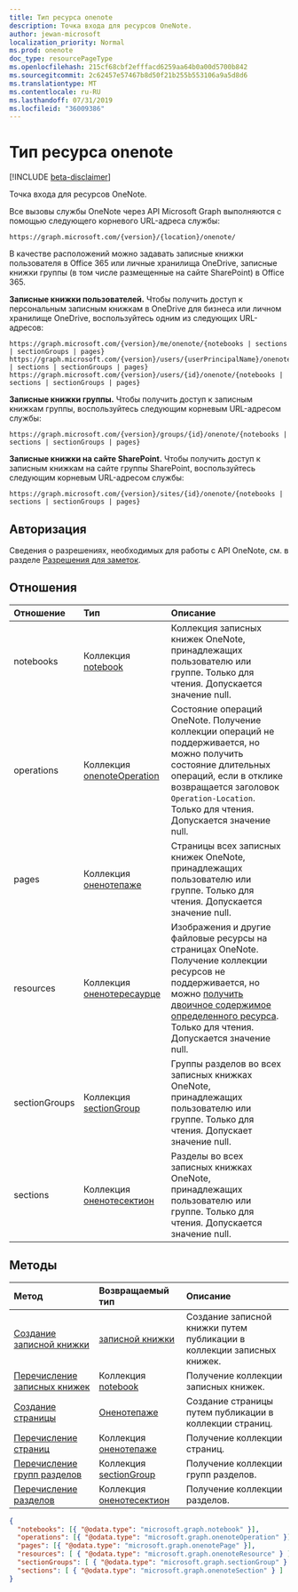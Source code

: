 ```yaml
---
title: Тип ресурса onenote
description: Точка входа для ресурсов OneNote.
author: jewan-microsoft
localization_priority: Normal
ms.prod: onenote
doc_type: resourcePageType
ms.openlocfilehash: 215cf68cbf2efffacd6259aa64b0a00d5700b842
ms.sourcegitcommit: 2c62457e57467b8d50f21b255b553106a9a5d8d6
ms.translationtype: MT
ms.contentlocale: ru-RU
ms.lasthandoff: 07/31/2019
ms.locfileid: "36009386"
---
```

# <a name="onenote-resource-type"></a>Тип ресурса onenote

[!INCLUDE [beta-disclaimer](../../includes/beta-disclaimer.md)]

Точка входа для ресурсов OneNote.

Все вызовы службы OneNote через API Microsoft Graph выполняются с помощью следующего корневого URL-адреса службы:

```
https://graph.microsoft.com/{version}/{location}/onenote/ 
```

В качестве расположений можно задавать записные книжки пользователя в Office 365 или личные хранилища OneDrive, записные книжки группы (в том числе размещенные на сайте SharePoint) в Office 365. 

**Записные книжки пользователей.** Чтобы получить доступ к персональным записным книжкам в OneDrive для бизнеса или личном хранилище OneDrive, воспользуйтесь одним из следующих URL-адресов:

```
https://graph.microsoft.com/{version}/me/onenote/{notebooks | sections | sectionGroups | pages} 
https://graph.microsoft.com/{version}/users/{userPrincipalName}/onenote/{notebooks | sections | sectionGroups | pages} 
https://graph.microsoft.com/{version}/users/{id}/onenote/{notebooks | sections | sectionGroups | pages} 
```

**Записные книжки группы.** Чтобы получить доступ к записным книжкам группы, воспользуйтесь следующим корневым URL-адресом службы:

```
https://graph.microsoft.com/{version}/groups/{id}/onenote/{notebooks | sections | sectionGroups | pages} 
```
**Записные книжки на сайте SharePoint.** Чтобы получить доступ к записным книжкам на сайте группы SharePoint, воспользуйтесь следующим корневым URL-адресом службы:

```
https://graph.microsoft.com/{version}/sites/{id}/onenote/{notebooks | sections | sectionGroups | pages} 
```

## <a name="authorization"></a>Авторизация

Сведения о разрешениях, необходимых для работы с API OneNote, см. в разделе [Разрешения для заметок](/graph/permissions-reference#notes-permissions).

## <a name="relationships"></a>Отношения
| Отношение | Тип   |Описание|
|:---------------|:--------|:----------|
|notebooks|Коллекция [notebook](notebook.md)|Коллекция записных книжек OneNote, принадлежащих пользователю или группе. Только для чтения. Допускается значение null.|
|operations|Коллекция [onenoteOperation](onenoteoperation.md) |Состояние операций OneNote. Получение коллекции операций не поддерживается, но можно получить состояние длительных операций, если в отклике возвращается заголовок `Operation-Location`. Только для чтения. Допускается значение null.|
|pages|Коллекция [оненотепаже](onenotepage.md)|Страницы всех записных книжек OneNote, принадлежащих пользователю или группе.  Только для чтения. Допускается значение null.|
|resources|Коллекция [оненотересаурце](onenoteresource.md) |Изображения и другие файловые ресурсы на страницах OneNote. Получение коллекции ресурсов не поддерживается, но можно [получить двоичное содержимое определенного ресурса](onenoteresource.md). Только для чтения. Допускается значение null.|
|sectionGroups|Коллекция [sectionGroup](sectiongroup.md)|Группы разделов во всех записных книжках OneNote, принадлежащих пользователю или группе.  Только для чтения. Допускает значение null.|
|sections|Коллекция [оненотесектион](onenotesection.md)|Разделы во всех записных книжках OneNote, принадлежащих пользователю или группе.  Только для чтения. Допускается значение null.|

## <a name="methods"></a>Методы

| Метод           | Возвращаемый тип    |Описание|
|:---------------|:--------|:----------|
|[Создание записной книжки](../api/onenote-post-notebooks.md) |[записной книжки](notebook.md)| Создание записной книжки путем публикации в коллекции записных книжек.|
|[Перечисление записных книжек](../api/onenote-list-notebooks.md) |Коллекция [notebook](notebook.md)| Получение коллекции записных книжек.|
|[Создание страницы](../api/onenote-post-pages.md) |[Оненотепаже](onenotepage.md) | Создание страницы путем публикации в коллекции страниц.|
|[Перечисление страниц](../api/onenote-list-pages.md) |Коллекция [оненотепаже](onenotepage.md)| Получение коллекции страниц.|
|[Перечисление групп разделов](../api/onenote-list-sectiongroups.md) |Коллекция [sectionGroup](sectiongroup.md)| Получение коллекции групп разделов.|
|[Перечисление разделов](../api/onenote-list-sections.md) |Коллекция [оненотесектион](onenotesection.md)| Получение коллекции разделов.|
<!--{
  "blockType": "resource",
  "baseType": "microsoft.graph.entity",
  "@odata.type": "microsoft.graph.onenote"
}-->
``` json
{
  "notebooks": [{ "@odata.type": "microsoft.graph.notebook" }],
  "operations": [{ "@odata.type": "microsoft.graph.onenoteOperation" }],
  "pages": [{ "@odata.type": "microsoft.graph.onenotePage" }],
  "resources": [ { "@odata.type": "microsoft.graph.onenoteResource" } ],
  "sectionGroups": [ { "@odata.type": "microsoft.graph.sectionGroup" } ],
  "sections": [ { "@odata.type": "microsoft.graph.onenoteSection" } ]
}
```

<!-- uuid: 8fcb5dbc-d5aa-4681-8e31-b001d5168d79
2015-10-25 14:57:30 UTC -->
<!--
{
  "type": "#page.annotation",
  "description": "onenote resource",
  "keywords": "",
  "section": "documentation",
  "tocPath": "",
  "suppressions": []
}
-->
